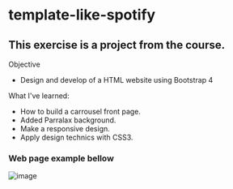 # template-like-spotify
## This exercise is a project from the course.

Objective
 - Design and develop of a HTML website using Bootstrap 4

What I've learned:
 - How to build a carrousel front page.
 - Added Parralax background.
 - Make a responsive design.
 - Apply design technics with CSS3.





### Web page example bellow
![image](https://user-images.githubusercontent.com/87546095/126004140-e56f47d8-8e8e-4c53-84cc-2a14be9107bc.png)

